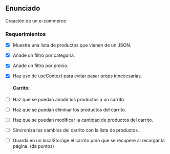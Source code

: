 ## Enunciado

Creación de un e-commerce

### Requerimientos

- [x] Muestra una lista de productos que vienen de un JSON.

- [x] Añade un filtro por categoría.

- [x] Añade un filtro por precio.

- [x] Haz uso de useContext para evitar pasar props innecesarias.

  #### Carrito:

- [ ] Haz que se puedan añadir los productos a un carrito.

- [ ] Haz que se puedan eliminar los productos del carrito.

- [ ] Haz que se puedan modificar la cantidad de productos del carrito.

- [ ] Sincroniza los cambios del carrito con la lista de productos.

- [ ] Guarda en un localStorage el carrito para que se recupere al recargar la página. (da puntos)
